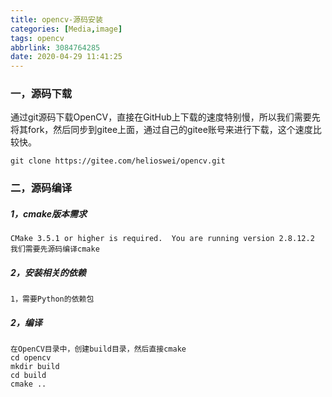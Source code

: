 ```yaml
---
title: opencv-源码安装
categories: [Media,image]
tags: opencv
abbrlink: 3084764285
date: 2020-04-29 11:41:25
---
```


### 一，源码下载

​		通过git源码下载OpenCV，直接在GitHub上下载的速度特别慢，所以我们需要先将其fork，然后同步到gitee上面，通过自己的gitee账号来进行下载，这个速度比较快。

~~~
git clone https://gitee.com/helioswei/opencv.git
~~~



### 二，源码编译

##### 1，cmake版本需求

~~~
CMake 3.5.1 or higher is required.  You are running version 2.8.12.2
我们需要先源码编译cmake
~~~



##### 2，安装相关的依赖

~~~
1，需要Python的依赖包

~~~



##### 2，编译

~~~
在OpenCV目录中，创建build目录，然后直接cmake
cd opencv
mkdir build
cd build
cmake ..
~~~

